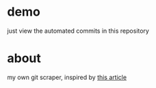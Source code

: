 # demo

just view the automated commits in this repository

# about

my own git scraper, inspired by [this article](https://news.ycombinator.com/item?id=24732943)
